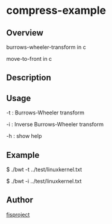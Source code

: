 compress-example
====

## Overview
burrows-wheeler-transform in c

move-to-front in c

## Description

## Usage
-t :  Burrows-Wheeler transform

-i :  Inverse Burrows-Wheeler transform

-h :  show help

## Example
$ ./bwt -t ../test/linuxkernel.txt 

$ ./bwt -i ../test/linuxkernel.txt 

## Author
[fisproject](https://github.com/fisproject)